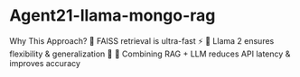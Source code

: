 # Agent21-llama-mongo-rag
  Why This Approach? 🔹 FAISS retrieval is ultra-fast ⚡ 🔹 Llama 2 ensures flexibility &amp; generalization 🤖 🔹 Combining RAG + LLM reduces API latency &amp; improves accuracy 
